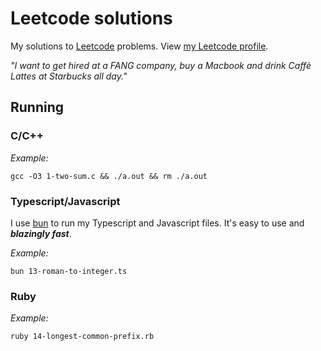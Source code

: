 # Leetcode solutions

My solutions to [Leetcode](leetcode.com) problems.
View [my Leetcode profile](https://leetcode.com/bramtechs/).

_"I want to get hired at a FANG company, buy a Macbook and drink Caffè Lattes at Starbucks all day."_

## Running

### C/C++
_Example:_

```console
gcc -O3 1-two-sum.c && ./a.out && rm ./a.out
```

### Typescript/Javascript

I use [bun](https://bun.sh/) to run my Typescript and Javascript files. It's easy to use and ***blazingly fast***.

_Example:_

```console
bun 13-roman-to-integer.ts
```

### Ruby

_Example:_

```console
ruby 14-longest-common-prefix.rb
```
